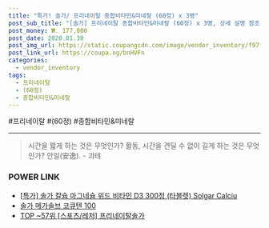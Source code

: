 ```yaml
--- 
title: "특가! 솔가/ 프리네이탈 종합비타민&미네랄 (60정) x 3병" 
post_sub_title: "[솔가] 프리네이탈 종합비타민&미네랄 (60정) x 3병, 상세 설명 참조" 
post_money: ₩. 177,000 
post_date: 2020.01.30 
post_img_url: https://static.coupangcdn.com/image/vendor_inventory/f97f/b1e69feabcd7ddc9eb724b0c8fa2d04488cfcfeb1ba933991f61f71f86e6.jpg 
post_link_url: https://coupa.ng/bnHVFn 
categories: 
  - vendor_inventory 
tags: 
  - 프리네이탈 
  - (60정) 
  - 종합비타민&미네랄 
--- 
```

  #프리네이탈 #(60정) #종합비타민&미네랄 
<hr> 

> 시간을 짧게 하는 것은 무엇인가? 활동, 시간을 견딜 수 없이 길게 하는 것은 무엇인가? 안일(安逸). - 괴테 


### POWER LINK

* <a href="https://blog.naver.com/santokki14/221790298469" target="_blank">[특가] 솔가 칼슘 마그네슘 위드 비타민 D3 300정 (타블렛) Solgar Calciu</a>
* <a href="https://blog.naver.com/fasyy4321/221788510433" target="_blank">솔가 메가솔브 코큐텐 100</a>
* <a href="https://blog.naver.com/fasyy4321/221777579975" target="_blank"> TOP ~57위 [스포츠/레저] 프리네이탈솔가</a>

